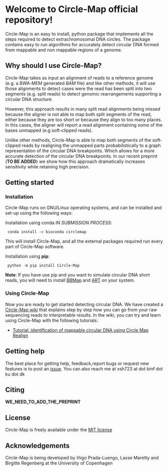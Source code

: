 # Welcome to Circle-Map official repository!

Circle-Map is an easy to install, python package that implements all the steps required to detect extrachromosomal DNA circles. The package  contains easy to run algorithms for accurately detect circular DNA formed from mappable and non mappable regions of a genome.

    
## Why should I use Circle-Map?

Circle-Map takes as input an alignment of reads to a reference genome (e.g. a *BWA-MEM* generated *BAM* file) and like other methods, it will use those alignments to detect cases were the read has been split into two segments (e.g. split reads) to detect genomic rearrangements supporting a circular DNA structure.

However, this approach results in many split read alignments being missed because the aligner is not able to map both split segments of the read, either because they are too short or because they align to too many places. In this cases, the aligner will report a read alignment containing some of the bases unmapped (e.g soft-clipped reads). 

Unlike other methods, Circle-Map is able to map both segments of the soft-clipped reads by realigning the unmapped parts probabilistically to a graph representation of the circular DNA breakpoints. Which allows for a more accurate detection of the circular DNA breakpoints. In our recent preprint (**TO BE ADDED**) we show how this approach dramatically increases sensitivity while retaining high precision.


## Getting started

### Installation

Circle-Map runs on GNU/Linux operating systems, and can be installed and set-up using the following ways:

Installation using conda *IN SUBMISSION PROCESS*:

     conda install -c bioconda circlemap

This will install Circle-Map, and all the external packages required run every part of Circle-Map software.

Installation using **pip**:

     python -m pip install Circle-Map
     
**Note**: If you have use pip and you want to simulate circular DNA short reads, you will need to install [BBMap](https://sourceforge.net/projects/bbmap/) and [ART](https://www.niehs.nih.gov/research/resources/software/biostatistics/art/index.cfm) on your system.

### Using Circle-Map

Now you are ready to get started detecting circular DNA. We have created a [Circle-Map wiki](https://github.com/iprada/Circle-Map/wiki) that explains step by step how you can go from your raw sequencing reads to interpretable results. In the wiki, you can try and learn using Circle-Map with the following tutorials:

   * [Tutorial: identification of mappable circular DNA using Circle Map Realign](https://github.com/iprada/Circle-Map/wiki/Tutorial:-identification-of-mappable-circular-DNA-using-Circle-Map-Realign) 
    

## Getting help

The best place for getting help, feedback,report bugs or request new features is to post an [issue](https://github.com/iprada/Circle-Map/issues). You can also reach me at xsh723 at dot binf dot ku dot dk 
## Citing

**WE_NEED_TO_ADD_THE_PREPRINT**

## License

Circle-Map is freely available under the [MIT license](https://opensource.org/licenses/MIT)

## Acknowledgements

Circle-Map is being developed by Iñigo Prada-Luengo, Lasse Maretty and Birgitte Regenberg at the University of Copenhagen
